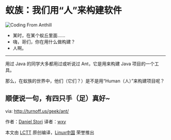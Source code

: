 蚁族：我们用“人”来构建软件
===============

![Coding From Anthill](https://github.com/LCTT/comic/raw/master/turnoff.us/ant/ant.png)

- 某时，在某个蚁丘里面……
- 嗨，哥们，你在用什么做构建？
- 人啊。

------

用过 Java 的同学大多都用过或听说过 Ant，它是用来构建 Java 项目的一个工具。

那么，在蚁族的世界中，他们（它们？）是不是用“Human（人）”来构建项目呢？ 

顺便说一句，有四只手（足）真好~
------

via: http://turnoff.us/geek/ant/

作者：[Daniel Stori][a]
译者：[wxy](https://github.com/wxy)

本文由 [LCTT](https://github.com/LCTT/TranslateProject) 原创编译，[Linux中国](https://linux.cn/) 荣誉推出

[a]:http://turnoff.us/about/

